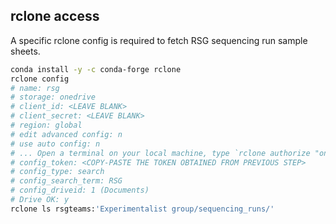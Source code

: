 ## rclone access

A specific rclone config is required to fetch RSG sequencing run sample sheets.

```sh
conda install -y -c conda-forge rclone 
rclone config
# name: rsg
# storage: onedrive
# client_id: <LEAVE BLANK>
# client_secret: <LEAVE BLANK>
# region: global
# edit advanced config: n
# use auto config: n
# ... Open a terminal on your local machine, type `rclone authorize "onedrive"` then login from the web page
# config_token: <COPY-PASTE THE TOKEN OBTAINED FROM PREVIOUS STEP>
# config_type: search
# config_search_term: RSG
# config_driveid: 1 (Documents)
# Drive OK: y
rclone ls rsgteams:'Experimentalist group/sequencing_runs/'
```
